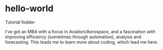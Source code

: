 # hello-world
Tutorial fodder

I've got an MBA with a focus in Aviation/Aerospace, and a fascination with improving efficiency (sometimes through automation), analysis and forecasting.  This leads me to learn more about coding, which lead me here.
